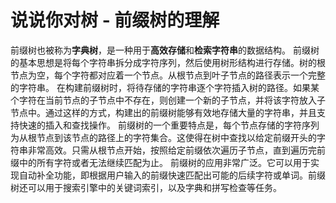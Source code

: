 # 说说你对树 - 前缀树的理解
前缀树也被称为**字典树**，是一种用于**高效存储**和**检索字符串**的数据结构。
前缀树的基本思想是将每个字符串拆分成字符序列，然后使用树形结构进行存储。树的根节点为空，每个字符都对应着一个节点。从根节点到叶子节点的路径表示一个完整的字符串。
在构建前缀树时，将待存储的字符串逐个字符插入树的路径。如果某个字符在当前节点的子节点中不存在，则创建一个新的子节点，并将该字符放入子节点中。通过这样的方式，构建出的前缀树能够有效地存储大量的字符串，并且支持快速的插入和查找操作。
前缀树的一个重要特点是，每个节点存储的字符序列为从根节点到该节点的路径上的字符集合。这使得在树中查找以给定前缀开头的字符串非常高效。只需从根节点开始，按照给定前缀依次遍历子节点，直到遍历完前缀中的所有字符或者无法继续匹配为止。
前缀树的应用非常广泛。它可以用于实现自动补全功能，即根据用户输入的前缀快速匹配出可能的后续字符或单词。前缀树还可以用于搜索引擎中的关键词索引，以及字典和拼写检查等任务。
